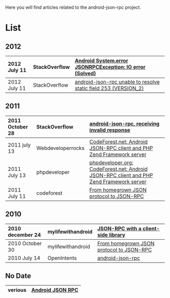 Here you will find articles related to the android-json-rpc project.

# List #

## 2012 ##
| 2012 July 11 | StackOverflow | [Android System.error JSONRPCException: IO error (Solved)](http://stackoverflow.com/questions/11422009/android-system-error-jsonrpcexception-io-error-solved) |
|:-------------|:--------------|:--------------------------------------------------------------------------------------------------------------------------------------------------------------|
| 2012 July 11 | StackOverflow | [android-json-rpc unable to resolve static field 253 (VERSION\_2)](http://stackoverflow.com/questions/11432376/android-json-rpc-unable-to-resolve-static-field-253-version-2) |

## 2011 ##
| 2011 October 28 | StackOverflow |  [android-json-rpc, receiving invalid response](http://stackoverflow.com/questions/7929319/android-json-rpc-receiving-invalid-response) |
|:----------------|:--------------|:----------------------------------------------------------------------------------------------------------------------------------------|
| 2011 july 13 | Webdeveloperrocks | [CodeForest.net: Android JSON-RPC client and PHP Zend Framework server](http://webdeveloperrocks.blogspot.ch/2011/07/codeforestnet-android-json-rpc-client.html) |
| 2011 July 13 | phpdeveloper | [phpdeveloper.org: CodeForest.net: Android JSON-RPC client and PHP Zend Framework server](http://phpdeveloper.org/news/16585) |
| 2011 July 11 | codeforest | [From homegrown JSON protocol to JSON-RPC](http://www.codeforest.net/android-json-rpc-client-and-php-zend-framework-server) |

## 2010 ##
| 2010 december 24 | mylifewithandroid | [JSON-RPC with a client-side library](http://mylifewithandroid.blogspot.ch/2010/12/json-rpc-with-client-side-library.html) |
|:-----------------|:------------------|:---------------------------------------------------------------------------------------------------------------------------|
| 2010 October 30 | mylifewithandroid | [From homegrown JSON protocol to JSON-RPC](http://mylifewithandroid.blogspot.ch/2010/10/from-homegrown-json-protocol-to-json.html) |
| 2010 July 14 | OpenIntents  | [android-json-rpc](http://www.openintents.org/en/node/719) |

## No Date ##
| verious | [Android JSON RPC](http://www.verious.com/component/android-json-rpc/) |
|:--------|:-----------------------------------------------------------------------|